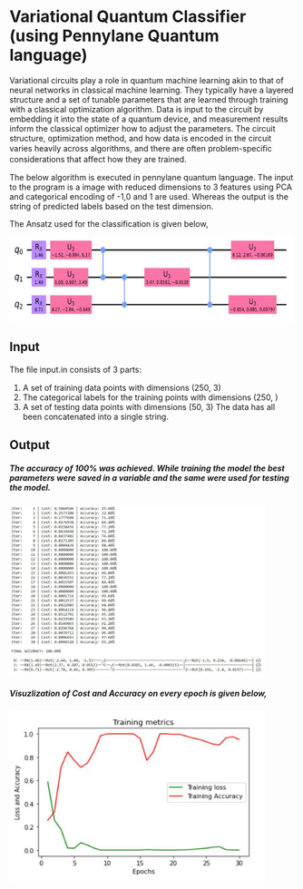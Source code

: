 # Variational Quantum Classifier (using Pennylane Quantum language)

Variational circuits play a role in quantum machine learning akin to that of neural networks in classical machine learning. They typically have a layered structure and a set of tunable parameters that are learned through training with a classical optimization algorithm. Data is input to the circuit by embedding it into the state of a quantum device, and measurement results inform the classical optimizer how to adjust the parameters. The circuit structure, optimization method, and how data is encoded in the circuit varies heavily across algorithms, and there are often problem-speciﬁc considerations that aﬀect how they are trained.


The below algorithm is executed in pennylane quantum language. The input to the program is a image with reduced dimensions to 3 features using PCA and categorical encoding of -1,0 and 1 are used. 
Whereas the output is the string of predicted labels based on the test dimension.  

The Ansatz used for the classification is given below, 

<img src="Ansatz.JPG" height="150" width="500">

## Input
The ﬁle input.in consists of 3 parts:
1. A set of training data points with dimensions (250, 3)
2. The categorical labels for the training points with dimensions (250, )
3. A set of testing data points with dimensions (50, 3)
The data has all been concatenated into a single string. 

## Output

##### The accuracy of 100% was achieved. While training the model the best parameters were saved in a variable and the same were used for testing the model.

<img src="VQC_output_with_graph.JPG" height="300" width="450">

##### Visuzlization of Cost and Accuracy on every epoch is given below,

<img src="graph.JPG" height="300" width="450">

